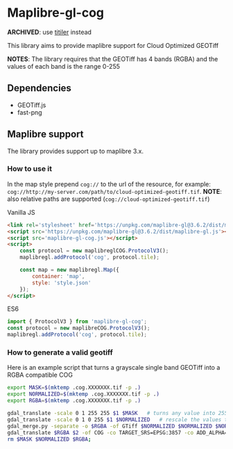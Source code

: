 # Maplibre-gl-cog

**ARCHIVED**: use [titiler](https://developmentseed.org/titiler/) instead


This library aims to provide maplibre support for Cloud Optimized GEOTiff

**NOTES**: The library requires that the GEOTiff has 4 bands (RGBA) and the values of each band is the range 0-255

## Dependencies
- GEOTiff.js
- fast-png

## Maplibre support
The library provides support up to maplibre 3.x.

### How to use it
In the map style prepend `cog://` to the url of the resource, for example: `cog://http://my-server.com/path/to/cloud-optimized-geotiff.tif`.
**NOTE**: also relative paths are supported (`cog://cloud-optimized-geotiff.tif`) 

Vanilla JS
```html
<link rel='stylesheet' href='https://unpkg.com/maplibre-gl@3.6.2/dist/maplibre-gl.css' />
<script src='https://unpkg.com/maplibre-gl@3.6.2/dist/maplibre-gl.js'></script>
<script src='maplibre-gl-cog.js'></script>
<script>
    const protocol = new maplibreglCOG.ProtocolV3();
    maplibregl.addProtocol('cog', protocol.tile);

    const map = new maplibregl.Map({
        container: 'map',
        style: 'style.json'
    });
</script>
```

ES6
```js
import { ProtocolV3 } from 'maplibre-gl-cog';
const protocol = new maplibreCOG.ProtocolV3();
maplibregl.addProtocol('cog', protocol.tile);
```

### How to generate a valid geotiff
Here is an example script that turns a grayscale single band GEOTiff into a RGBA compatible COG

```bash
export MASK=$(mktemp .cog.XXXXXXX.tif -p .)
export NORMALIZED=$(mktemp .cog.XXXXXXX.tif -p .)
export RGBA=$(mktemp .cog.XXXXXXX.tif -p .)

gdal_translate -scale 0 1 255 255 $1 $MASK   # turns any value into 255 to create a mask
gdal_translate -scale 0 1 0 255 $1 $NORMALIZED   # rescale the values to 0-255
gdal_merge.py -separate -o $RGBA -of GTiff $NORMALIZED $NORMALIZED $NORMALIZED $MASK  # creates 3 bands + mask
gdal_translate $RGBA $2 -of COG -co TARGET_SRS=EPSG:3857 -co ADD_ALPHA=NO -co COMPRESS=LZW -co LEVEL=9   # generate the COG
rm $MASK $NORMALIZED $RGBA;
```
